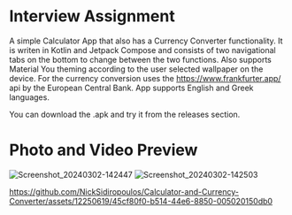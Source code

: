 Interview Assignment
=====================

A simple Calculator App that also has a Currency Converter functionality.
It is writen in Kotlin and Jetpack Compose and consists of two navigational tabs on the bottom to change between the two functions. 
Also supports Material You theming according to the user selected wallpaper on the device. 
For the currency conversion uses the https://www.frankfurter.app/ api by the European Central Bank.
App supports English and Greek languages.

You can download the .apk and try it from the releases section.

Photo and Video Preview
=======================

![Screenshot_20240302-142447](https://github.com/NickSidiropoulos/Calculator-and-Currency-Converter/assets/12250619/abfb49f0-3efa-4e9f-82ce-f43316346cb0)
![Screenshot_20240302-142503](https://github.com/NickSidiropoulos/Calculator-and-Currency-Converter/assets/12250619/8298bce1-b32d-41ef-9081-92377a8c7e1b)

https://github.com/NickSidiropoulos/Calculator-and-Currency-Converter/assets/12250619/45cf80f0-b514-44e6-8850-005020150db0




